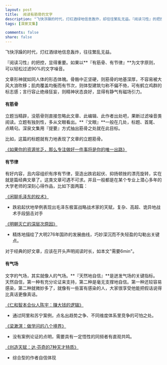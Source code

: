 ```yaml
---
layout: post
title:  阅读有筋骨的文字
description: "飞快浮躁的时代，灯红酒绿地信息轰炸，却往往繁乱无益。『阅读习性』的把控，显得重要。有筋骨、有节律、有气场为文字原则，可以轻松过滤90%的文字噪音"
tags: [深泉文集]

comments: false
share: false
---
```

 
飞快浮躁的时代，灯红酒绿地信息轰炸，往往繁乱无益。

『阅读习性』的把控，显得重要。如果以**『有筋骨、有节律』**为文字原则，可以轻松过滤90%的文字噪音。 

文章形神就如同人体的形态体魄。骨骼中正坚硬，则筋骨的地基深厚，不容易被大风大浪吹移；肌肉覆盖均衡而有节次，则体型建筑匀称不偏不倚，可有鹤立鸡群的标志感；言行容止绝缘狂妄，则精神状态良好，显得有静气有磁场引力。

#### 有筋骨

立题当精辟，没筋骨则直接忽略此文章、此编辑、此作者出处吧，果断过滤噪音类阅读。立题有独到性，多从文眼看出。**『文眼』**一般在几处，标题、首尾、点睛句。深泉文集用『提要』方式抽出筋骨之处就在此目标。

比如，这篇的标题就有力地表现了文章的立题筋骨。

[《如果你的资源贫乏，那么专注做好一件事将是你的唯一出路》](http://www.deep-paper.com/2016/01/09/%E5%A6%82%E6%9E%9C%E4%BD%A0%E7%9A%84%E8%B5%84%E6%BA%90%E8%B4%AB%E4%B9%8F%EF%BC%8C%E9%82%A3%E4%B9%88%E4%B8%93%E6%B3%A8%E5%81%9A%E5%A5%BD%E4%B8%80%E4%BB%B6%E4%BA%8B%E5%B0%86%E6%98%AF%E4%BD%A0%E7%9A%84/)


#### 有节律

有好内容，且内容组织有序有节律，营造出跌宕起伏、抑扬顿挫的漂亮旋转，实在就是篇经典文章了。这类文章可遇不可求。并且一般都是在某个专业上潜心多年的大学老师的深刻心得作品，比如下面两篇：

[《闲聊毛泽东的权术》](http://www.deep-paper.com/2016/01/15/%E9%97%B2%E8%81%8A%E6%AF%9B%E6%B3%BD%E4%B8%9C%E7%9A%84%E6%9D%83%E6%9C%AF/)
- 跌宕起伏地举例表现出毛泽东极富战略战术家的天赋，复杂、高超、诡异地战术手段狙击对手


[《明朝灭亡的深层次原因》](http://www.deep-paper.com/2016/01/17/%E6%98%8E%E6%9C%9D%E7%81%AD%E4%BA%A1%E7%9A%84%E6%B7%B1%E5%B1%82%E6%AC%A1%E5%8E%9F%E5%9B%A0/)
- 精炼地描绘了大明276年国祚的发展曲线，巧妙深沉而不失轻盈的勾勒出关键点。

对于经典的好文章，应该在开头声明阅读时长，如本文"需要6min"。

#### 有气场

文字的气场，其实就像人的气场。**『天然地自信』**是迸发气场的关键指标。天然自信，第一种有充分论证来支持，第二种是毫无支撑地自信。第一种还较容易感染，第二种就微妙多了，就像有一些富有感染的人，大家很享受他能把假话说得比真话更像真话。

[《仁和智本合伙人陈宇：赚大钱的逻辑》](http://www.deep-paper.com/2016/01/17/%E4%BB%81%E5%92%8C%E6%99%BA%E6%9C%AC%E5%90%88%E4%BC%99%E4%BA%BA%E9%99%88%E5%AE%87%EF%BC%9A%E8%B5%9A%E5%A4%A7%E9%92%B1%E7%9A%84%E9%80%BB%E8%BE%91/)
- 通过阿里和苏宁案例，点名出趋势之争、不同维度体系里竞争的可怕之处。

[《梁漱溟：做学问的八个境界》](http://www.deep-paper.com/2016/01/17/%E6%A2%81%E6%BC%B1%E6%BA%9F%EF%BC%9A%E5%81%9A%E5%AD%A6%E9%97%AE%E7%9A%84%E5%85%AB%E4%B8%AA%E5%A2%83%E7%95%8C/)
- 没有案例论证的点明，需要具有一定悟性的同频者有直观共鸣。

[《创造天赋：达·芬奇的7种天才特质》](http://www.deep-paper.com/2016/01/17/%E5%88%9B%E9%80%A0%E5%A4%A9%E8%B5%8B%EF%BC%9A%E8%BE%BE%C2%B7%E8%8A%AC%E5%A5%87%E7%9A%847%E7%A7%8D%E5%A4%A9%E6%89%8D%E7%89%B9%E8%B4%A8/)
- 综合型的作者自信体现